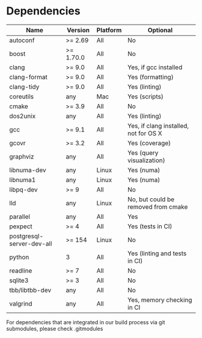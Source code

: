 # Dependencies

| Name                      | Version          | Platform |                              Optional |
| ------------------------- | ---------------- | -------- | ------------------------------------- |
| autoconf                  | >= 2.69          |    All   |                                    No |
| boost                     | >= 1.70.0        |    All   |                                    No |
| clang                     | >= 9.0           |    All   |                 Yes, if gcc installed |
| clang-format              | >= 9.0           |    All   |                      Yes (formatting) |
| clang-tidy                | >= 9.0           |    All   |                         Yes (linting) |
| coreutils                 | any              |    Mac   |                         Yes (scripts) |
| cmake                     | >= 3.9           |    All   |                                    No |
| dos2unix                  | any              |    All   |                         Yes (linting) |
| gcc                       | >= 9.1           |    All   | Yes, if clang installed, not for OS X |
| gcovr                     | >= 3.2           |    All   |                        Yes (coverage) |
| graphviz                  | any              |    All   |             Yes (query visualization) |
| libnuma-dev               | any              |    Linux |                            Yes (numa) |
| libnuma1                  | any              |    Linux |                            Yes (numa) |
| libpq-dev                 | >= 9             |    All   |                                    No |
| lld                       | any              |    Linux |   No, but could be removed from cmake |
| parallel                  | any              |    All   |                                   Yes |
| pexpect                   | >= 4             |    All   |                     Yes (tests in CI) |
| postgresql-server-dev-all | >= 154           |    Linux |                                    No |
| python                    | 3                |    All   |         Yes (linting and tests in CI) |
| readline                  | >= 7             |    All   |                                    No |
| sqlite3                   | >= 3             |    All   |                                    No |
| tbb/libtbb-dev            | any              |    All   |                                    No |
| valgrind                  | any              |    All   |            Yes, memory checking in CI |


For dependencies that are integrated in our build process via git submodules, please check .gitmodules
